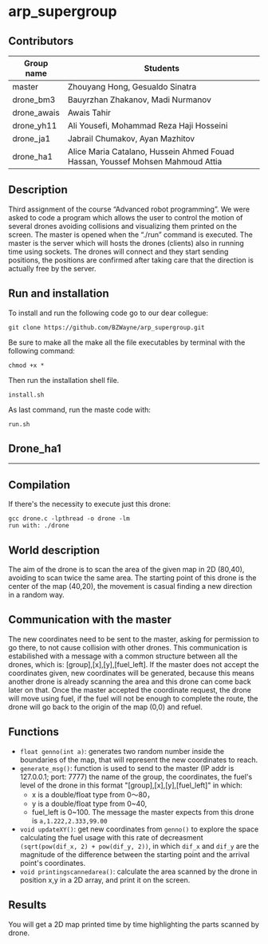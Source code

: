 # arp_supergroup

## Contributors

|  Group name   |   Students                                                                     |
| ------------- | ------------------------------------------------------------------------------ |
| master        | Zhouyang Hong, Gesualdo Sinatra                                                |
| drone_bm3     | Bauyrzhan Zhakanov, Madi Nurmanov                                              |
| drone_awais   | Awais Tahir                                                                    |
| drone_yh11    | Ali Yousefi, Mohammad Reza Haji Hosseini                                       |
| drone_ja1     | Jabrail Chumakov, Ayan Mazhitov                                                |
| drone_ha1     | Alice Maria Catalano, Hussein Ahmed Fouad Hassan, Youssef Mohsen Mahmoud Attia |

Description
-----------
Third assignment of the course “Advanced robot programming”. We were asked to code a program which allows the user to control the motion of several drones avoiding collisions and visualizing them printed on the screen. 
The master is opened when the “./run” command is executed. The master is the server which will hosts the drones (clients) also in running time using sockets. The drones will connect and they start sending positions, the positions are confirmed after taking care that the direction is actually free by the server.

Run and installation
--------------------
To install and run the following code go to our dear collegue:
```
git clone https://github.com/BZWayne/arp_supergroup.git
```
Be sure to make all the make all the file executables by terminal with the following command:
```
chmod +x *
```
Then run the installation shell file.
```
install.sh 
```
As last command, run the maste code with:
```
run.sh 
```
## Drone_ha1 
---
Compilation
----
If there's the necessity to execute just this drone:
```
gcc drone.c -lpthread -o drone -lm
run with: ./drone
```
World description
---
The aim of the drone is to scan the area of the given map in 2D (80,40), avoiding to scan twice the same area.
The starting point of this drone is the center of the map (40,20), the movement is casual finding a new direction in a random way. 

Communication with the master
----
The new coordinates need to be sent to the master, asking for permission to go there, to not cause collision with other drones. This communication is estabilished with a message with a common structure between all the drones, which is: [group],[x],[y],[fuel_left].
If the master does not accept the coordinates given, new coordinates will be generated, because this means another drone is already scanning the area and this drone can come back later on that.
Once the master accepted the coordinate request, the drone will move using fuel, if the fuel will not be enough to complete the route, the drone will go back to the origin of the map (0,0) and refuel.

Functions
---
* `float genno(int a)`: generates two random number inside the boundaries of the map, that will represent the new coordinates to reach.
* `generate_msg()`: function is used to send to the master (IP addr is 127.0.0.1; port: 7777) the name of the group, the coordinates, the fuel's level of the drone in this format "[group],[x],[y],[fuel_left]" in which: 
  * x is a double/float type from 0～80，
  * y is a double/float type from 0~40, 
  * fuel_left is 0~100.
The message the master expects from this drone is `a,1.222,2.333,99.00`
* `void updateXY()`: get new coordinates from `genno()` to explore the space calculating the fuel usage with this rate of decreasment `(sqrt(pow(dif_x, 2) + pow(dif_y, 2))`, in which `dif_x` and `dif_y` are the magnitude of the difference between the starting point and the arrival point's coordinates.
* `void printingscannedarea()`: calculate the area scanned by the drone in position x,y in a 2D array, and print it on the screen.

Results
---
You will get a 2D map printed time by time highlighting the parts scanned by drone.
